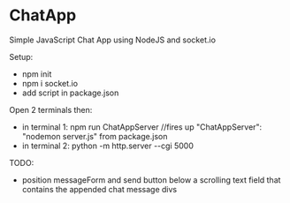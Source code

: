 # ChatApp
Simple JavaScript Chat App using NodeJS and socket.io  

Setup:  
- npm init  
- npm i socket.io  
- add script in package.json

Open 2 terminals then:   
- in terminal 1: npm run ChatAppServer  //fires up "ChatAppServer": "nodemon server.js" from package.json
- in terminal 2: python -m http.server --cgi 5000  

TODO:
- position messageForm and send button below a scrolling text field that contains the appended chat message divs
